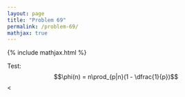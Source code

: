 ```yaml
---
layout: page
title: "Problem 69"
permalink: /problem-69/
mathjax: true
---
```

{% include mathjax.html %}

Test: $$\phi(n) = n\prod_{p|n}(1 - \dfrac{1}{p})$$<
